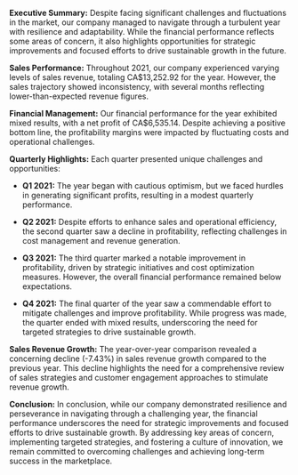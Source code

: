 **Executive Summary:**
Despite facing significant challenges and fluctuations in the market, our company managed to navigate through a turbulent year with resilience and adaptability. While the financial performance reflects some areas of concern, it also highlights opportunities for strategic improvements and focused efforts to drive sustainable growth in the future.

**Sales Performance:**
Throughout 2021, our company experienced varying levels of sales revenue, totaling CA$13,252.92 for the year. However, the sales trajectory showed inconsistency, with several months reflecting lower-than-expected revenue figures.

**Financial Management:**
Our financial performance for the year exhibited mixed results, with a net profit of CA$6,535.14. Despite achieving a positive bottom line, the profitability margins were impacted by fluctuating costs and operational challenges.

**Quarterly Highlights:**
Each quarter presented unique challenges and opportunities:

- **Q1 2021:** The year began with cautious optimism, but we faced hurdles in generating significant profits, resulting in a modest quarterly performance.

- **Q2 2021:** Despite efforts to enhance sales and operational efficiency, the second quarter saw a decline in profitability, reflecting challenges in cost management and revenue generation.

- **Q3 2021:** The third quarter marked a notable improvement in profitability, driven by strategic initiatives and cost optimization measures. However, the overall financial performance remained below expectations.

- **Q4 2021:** The final quarter of the year saw a commendable effort to mitigate challenges and improve profitability. While progress was made, the quarter ended with mixed results, underscoring the need for targeted strategies to drive sustainable growth.

**Sales Revenue Growth:**
The year-over-year comparison revealed a concerning decline (-7.43%) in sales revenue growth compared to the previous year. This decline highlights the need for a comprehensive review of sales strategies and customer engagement approaches to stimulate revenue growth.

**Conclusion:**
In conclusion, while our company demonstrated resilience and perseverance in navigating through a challenging year, the financial performance underscores the need for strategic improvements and focused efforts to drive sustainable growth. By addressing key areas of concern, implementing targeted strategies, and fostering a culture of innovation, we remain committed to overcoming challenges and achieving long-term success in the marketplace.

